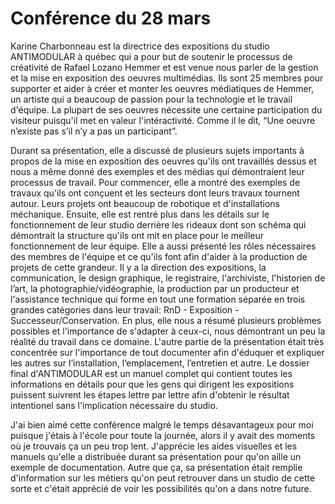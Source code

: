<h1>Conférence du 28 mars</h1>
Karine Charbonneau est la directrice des expositions du studio ANTIMODULAR à québec qui a pour but de soutenir le processus de créativité de Rafael Lozano Hemmer et est venue nous parler de la gestion et la mise en exposition des oeuvres multimédias. Ils sont 25 membres pour supporter et aider à créer et monter les oeuvres médiatiques de Hemmer, un artiste qui a beaucoup de passion pour la technologie et le travail d'équipe. La plupart de ses oeuvres nécessite une certaine participation du visiteur puisqu'il met en valeur l'intéractivité. Comme il le dit, “Une oeuvre n’existe pas s’il n’y a pas un participant”. 

Durant sa présentation, elle a discussé de plusieurs sujets importants à propos de la mise en exposition des oeuvres qu'ils ont travaillés dessus et nous a même donné des exemples et des médias qui démontraient leur processus de travail. Pour commencer, elle a montré des exemples de travaux qu'ils ont conçuent et les secteurs dont leurs travaux tournent autour. Leurs projets ont beaucoup de robotique et d'installations méchanique. Ensuite, elle est rentré plus dans les détails sur le fonctionnement de leur studio derrière les rideaux dont son schéma qui démontrait la structure qu'ils ont mit en place pour le meilleur fonctionnement de leur équipe. Elle a aussi présenté les rôles nécessaires des membres de l'équipe et ce qu'ils font afin d'aider à la production de projets de cette grandeur. Il y a la direction des expositions, la communication, le design graphique, le registraire, l'archiviste, l'historien de l’art, la photographie/vidéographie, la production par un producteur et l'assistance technique qui forme en tout une formation séparée en trois grandes catégories dans leur travail: RnD - Exposition - Successeur/Conservation. En plus, elle nous a résumé plusieurs problèmes possibles et l'importance de s'adapter à ceux-ci, nous démontrant un peu la réalité du travail dans ce domaine. L'autre partie de la présentation était très concentrée sur l'importance de tout documenter afin d'éduquer et expliquer les autres sur l’installation, l’emplacement, l’entretien et autre. Le dossier final d'ANTIMODULAR est un manuel complet qui contient toutes les informations en détails pour que les gens qui dirigent les expositions puissent suivrent les étapes lettre par lettre afin d'obtenir le résultat intentionel sans l'implication nécessaire du studio. 

J'ai bien aimé cette conférence malgré le temps désavantageux pour moi puisque j'étais à l'école pour toute la journée, alors il y avait des moments où je trouvais ça un peu trop lent. J'apprécie les aides visuelles et les manuels qu'elle a distribuée durant sa présentation pour qu'on aille un exemple de documentation. Autre que ça, sa présentation était remplie d'information sur les métiers qu'on peut retrouver dans un studio de cette sorte et c'était apprécié de voir les possibilités qu'on a dans notre future. 



